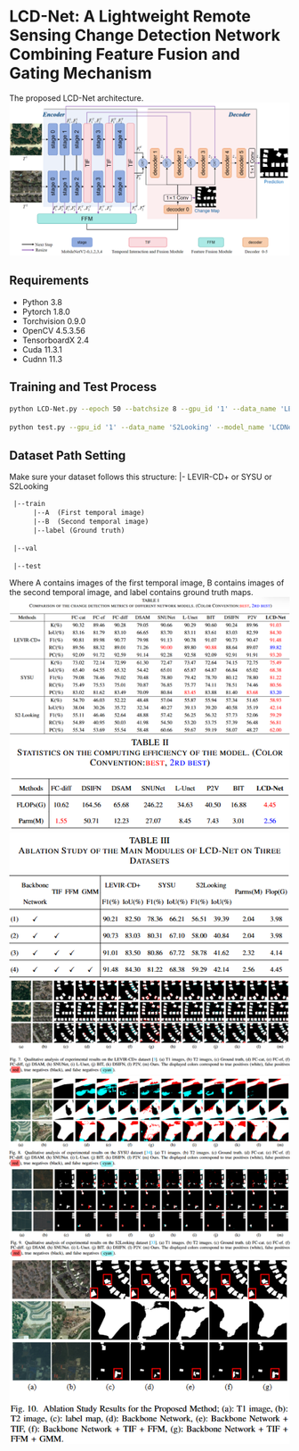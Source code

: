 # LCD-Net: A Lightweight Remote Sensing Change Detection Network Combining Feature Fusion and Gating Mechanism
The proposed LCD-Net architecture.
![Image Description](Framework.png)
## Requirements

- Python 3.8
- Pytorch 1.8.0
- Torchvision 0.9.0
- OpenCV 4.5.3.56
- TensorboardX 2.4
- Cuda 11.3.1
- Cudnn 11.3

## Training and Test Process
```bash
python LCD-Net.py --epoch 50 --batchsize 8 --gpu_id '1' --data_name 'LEVIR' --model_name 'LCDNet'

python test.py --gpu_id '1' --data_name 'S2Looking' --model_name 'LCDNet'
```

## Dataset Path Setting

Make sure your dataset follows this structure:
|- LEVIR-CD+ or SYSU or S2Looking 

     |--train  
          |--A  (First temporal image)  
          |--B  (Second temporal image)  
          |--label (Ground truth)  
          
     |--val  
     
     |--test

Where A contains images of the first temporal image, B contains images of the second temporal image, and label contains ground truth maps.
![Image Description](picture/picture2.png)
![Image Description](picture/picture3.png)
![Image Description](picture/picture4.png)
![Image Description](picture/picture5.png)
![Image Description](picture/picture6.png)
![Image Description](picture/picture7.png)
![Image Description](picture/picture8.png)
